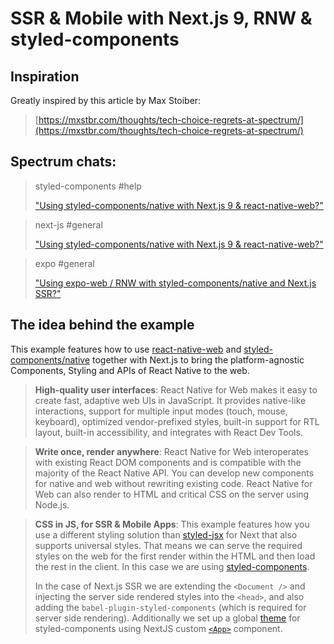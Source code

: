 # SSR & Mobile with Next.js 9, RNW & styled-components

## Inspiration

Greatly inspired by this article by Max Stoiber:

> [https://mxstbr.com/thoughts/tech-choice-regrets-at-spectrum/](https://mxstbr.com/thoughts/tech-choice-regrets-at-spectrum/)

## Spectrum chats:

> styled-components #help
>
> ["Using styled-components/native with Next.js 9 & react-native-web?"](https://spectrum.chat/styled-components/help/using-styled-components-native-with-next-js-9-react-native-web~c8d00be8-bb12-4828-ba44-b4d9d916a648)

> next-js #general
>
> ["Using styled-components/native with Next.js 9 & react-native-web?"](https://spectrum.chat/next-js/general/using-styled-components-native-with-next-js-9-react-native-web~3cdb042a-a77c-49d2-b4aa-a273be174571)

> expo #general
>
> ["Using expo-web / RNW with styled-components/native and Next.js SSR?"](https://spectrum.chat/expo/general/using-expo-web-rnw-with-styled-components-native-and-next-js-ssr~40ada6c5-77f3-4993-84fc-c951961408eb)

## The idea behind the example

This example features how to use [react-native-web](https://github.com/necolas/react-native-web) and [styled-components/native](https://www.styled-components.com/docs/basics#react-native) together with Next.js to bring the platform-agnostic Components, Styling and APIs of React Native to the web.

> **High-quality user interfaces**: React Native for Web makes it easy to create fast, adaptive web UIs in JavaScript. It provides native-like interactions, support for multiple input modes (touch, mouse, keyboard), optimized vendor-prefixed styles, built-in support for RTL layout, built-in accessibility, and integrates with React Dev Tools.

> **Write once, render anywhere**: React Native for Web interoperates with existing React DOM components and is compatible with the majority of the React Native API. You can develop new components for native and web without rewriting existing code. React Native for Web can also render to HTML and critical CSS on the server using Node.js.

> **CSS in JS, for SSR & Mobile Apps**: This example features how you use a different styling solution than [styled-jsx](https://github.com/zeit/styled-jsx) for Next that also supports universal styles. That means we can serve the required styles on the web for the first render within the HTML and then load the rest in the client. In this case we are using [styled-components](https://github.com/styled-components/styled-components).
>
> In the case of Next.js SSR we are extending the `<Document />` and injecting the server side rendered styles into the `<head>`, and also adding the `babel-plugin-styled-components` (which is required for server side rendering). Additionally we set up a global [theme](https://www.styled-components.com/docs/advanced#theming) for styled-components using NextJS custom [`<App>`](https://nextjs.org/docs#custom-app) component.
